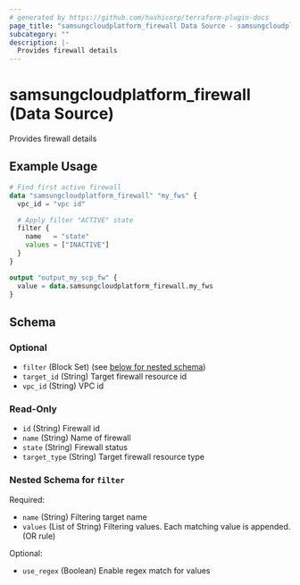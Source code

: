 ```yaml
---
# generated by https://github.com/hashicorp/terraform-plugin-docs
page_title: "samsungcloudplatform_firewall Data Source - samsungcloudplatform"
subcategory: ""
description: |-
  Provides firewall details
---
```


# samsungcloudplatform_firewall (Data Source)

Provides firewall details

## Example Usage

```terraform
# Find first active firewall
data "samsungcloudplatform_firewall" "my_fws" {
  vpc_id = "vpc id"

  # Apply filter "ACTIVE" state
  filter {
    name   = "state"
    values = ["INACTIVE"]
  }
}

output "output_my_scp_fw" {
  value = data.samsungcloudplatform_firewall.my_fws
}
```

<!-- schema generated by tfplugindocs -->
## Schema

### Optional

- `filter` (Block Set) (see [below for nested schema](#nestedblock--filter))
- `target_id` (String) Target firewall resource id
- `vpc_id` (String) VPC id

### Read-Only

- `id` (String) Firewall id
- `name` (String) Name of firewall
- `state` (String) Firewall status
- `target_type` (String) Target firewall resource type

<a id="nestedblock--filter"></a>
### Nested Schema for `filter`

Required:

- `name` (String) Filtering target name
- `values` (List of String) Filtering values. Each matching value is appended. (OR rule)

Optional:

- `use_regex` (Boolean) Enable regex match for values



